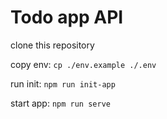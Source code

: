 # Todo app API

clone this repository

copy env:
`cp ./env.example ./.env`

run init:
`npm run init-app`

start app:
`npm run serve`
